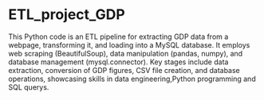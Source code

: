 # ETL_project_GDP
 This Python code is an ETL pipeline for extracting GDP data from a webpage, transforming it, and loading into a MySQL database. It employs web scraping (BeautifulSoup), data manipulation (pandas, numpy), and database management (mysql.connector). Key stages include data extraction, conversion of GDP figures, CSV file creation, and database operations, showcasing skills in data engineering,Python programming and SQL querys.
